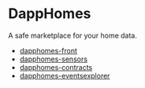 # DappHomes

A safe marketplace for your home data.

- [dapphomes-front](https://github.com/DappHomes/dapphomes-front)
- [dapphomes-sensors](https://github.com/DappHomes/dapphomes-sensors)
- [dapphomes-contracts](https://github.com/DappHomes/dapphomes-contracts)
- [dapphomes-eventsexplorer](https://github.com/DappHomes/dapphomes-eventsexplorer)
